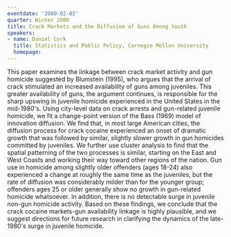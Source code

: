 ```yaml
---
eventdate: '2000-02-02'
quarter: Winter 2000
title: Crack Markets and the Diffusion of Guns Among Youth
speakers:
- name: Daniel Cork
  title: Statistics and Public Policy, Carnegie Mellon University
  homepage:
---
```

This paper examines the linkage between crack market activity and gun homicide suggested by Blumstein (1995), who argues that the arrival of crack stimulated an increased availability of guns among juveniles. This greater availability of guns, the argument continues, is responsible for the sharp upswing in juvenile homicide experienced in the United States in the mid-1980's. Using city-level data on crack arrests and gun-related juvenile homicide, we fit a change-point version of the Bass (1969) model of innovation diffusion. We find that, in most large American cities, the diffusion process for crack cocaine experienced an onset of dramatic growth that was followed by similar, slightly slower growth in gun homicides committed by juveniles. We further use cluster analysis to find that the spatial patterning of the two processes is similar, starting on the East and West Coasts and working their way toward other regions of the nation. Gun use in homicide among slightly older offenders (ages 18-24) also experienced a change at roughly the same time as the juveniles, but the rate of diffusion was considerably milder than for the younger group; offenders ages 25 or older generally show no growth in gun-related homicide whatsoever. In addition, there is no detectable surge in juvenile non-gun homicide activity. Based on these findings, we conclude that the crack cocaine markets-gun availability linkage is highly plausible, and we suggest directions for future research in clarifying the dynamics of the late-1980's surge in juvenile homicide.